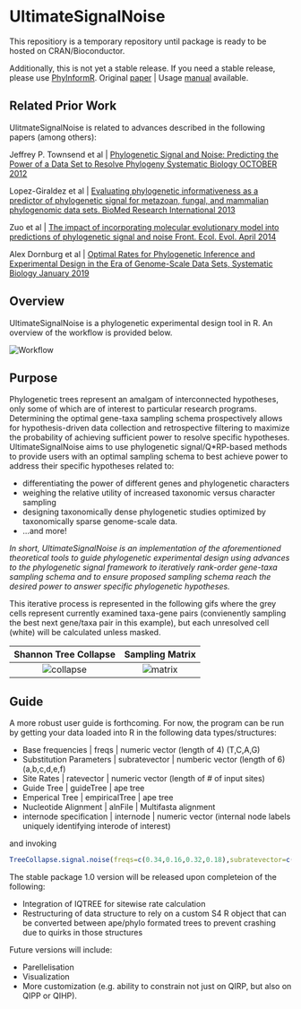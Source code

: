 # UltimateSignalNoise
This repositiory is a temporary repository until package is ready to be hosted on CRAN/Bioconductor.

Additionally, this is not yet a stable release. If you need a stable release, please use [PhyInformR](https://cran.r-project.org/src/contrib/Archive/PhyInformR/PhyInformR_1.0.tar.gz). Original [paper](https://bmcevolbiol.biomedcentral.com/articles/10.1186/s12862-016-0837-3) | Usage [manual](https://carolinafishes.github.io/software/phyinformR/) available.

## Related Prior Work
UlitmateSignalNoise is related to advances described in the following papers (among others):

Jeffrey P. Townsend et al | [Phylogenetic Signal and Noise: Predicting the Power of a Data Set to Resolve Phylogeny Systematic Biology OCTOBER 2012](https://www.jstor.org/stable/41677982)

Lopez-Giraldez et al | [Evaluating phylogenetic informativeness as a predictor of phylogenetic signal for metazoan, fungal, and mammalian phylogenomic data sets. BioMed Research International 2013](https://pubmed.ncbi.nlm.nih.gov/23878813/) 

Zuo et al | [The impact of incorporating molecular evolutionary model into predictions of phylogenetic signal and noise Front. Ecol. Evol. April 2014](https://doi.org/10.3389/fevo.2014.00011)

Alex Dornburg et al | [Optimal Rates for Phylogenetic Inference and Experimental Design in the Era of Genome-Scale Data Sets, Systematic Biology January 2019](https://doi.org/10.1093/sysbio/syy047)

## Overview
UltimateSignalNoise is a phylogenetic experimental design tool in R. An overview of the workflow is provided below.

![Workflow](https://github.com/jnickfisk/UltimateSignalNoise/blob/main/doc_images/Aim%204%402x.png)

## Purpose
Phylogenetic trees represent an amalgam of interconnected hypotheses, only some of which are of interest to particular research programs. Determining the optimal gene-taxa sampling schema prospectively allows for hypothesis-driven data collection and retrospective filtering to maximize the probability of achieving sufficient power to resolve specific hypotheses. UltimateSignalNoise aims to use phylogenetic signal/Q\*RP-based methods to provide users with an optimal sampling schema to best achieve power to address their specific hypotheses related to:
- differentiating the power of different genes and phylogenetic characters
- weighing the relative utility of increased taxonomic versus character sampling 
- designing taxonomically dense phylogenetic studies optimized by taxonomically sparse genome-scale data.
- ...and more!

*In short, UltimateSignalNoise is an implementation of the aforementioned theoretical tools to guide phylogenetic experimental design using advances to the phylogenetic signal framework to iteratively rank-order gene-taxa sampling schema and to ensure proposed sampling schema reach the desired power to answer specific phylogenetic hypotheses.*

This iterative process is represented in the following gifs where the grey cells represent currently examined taxa-gene pairs (convienently sampling the best next gene/taxa pair in this example), but each unresolved cell (white) will be calculated unless masked. 

Shannon Tree Collapse             |  Sampling Matrix
:-------------------------:|:-------------------------:
![collapse](https://github.com/jnickfisk/UltimateSignalNoise/blob/main/doc_images/collapse2.gif)  |  ![matrix](https://github.com/jnickfisk/UltimateSignalNoise/blob/main/doc_images/collapse1.gif)

## Guide 
A more robust user guide is forthcoming. For now, the program can be run by getting your data loaded into R in the following data types/structures:
- Base frequencies | freqs | numeric vector (length of 4) (T,C,A,G) 
- Substitution Parameters | subratevector | numberic vector (length of 6) (a,b,c,d,e,f)
- Site Rates | ratevector | numeric vector (length of # of input sites)
- Guide Tree | guideTree | ape tree 
- Emperical Tree | empiricalTree | ape tree
- Nucleotide Alignment | alnFile | Multifasta alignment
- internode specification | internode | numeric vector (internal node labels uniquely identifying interode of interest)

and invoking 

```R
TreeCollapse.signal.noise(freqs=c(0.34,0.16,0.32,0.18),subratevector=c(5.26,8.15,1,2.25,3.16,5.44),ratevector=c(rep(0.05,20),rep(0.1,10),rep(0.05,20)),guideTree=guideT, empiricalTree=empricialT, alnFile="aln.fasta", internode=c(9,10))
```

The stable package 1.0 version will be released upon completeion of the following:
- Integration of IQTREE for sitewise rate calculation
- Restructuring of data structure to rely on a custom S4 R object that can be converted between ape/phylo formated trees to prevent crashing due to quirks in those structures

Future versions will include:
- Parellelisation 
- Visualization
- More customization (e.g. ability to constrain not just on QIRP, but also on QIPP or QIHP). 
